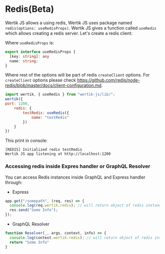 # Redis(Beta)

Wertik JS allows a using redis, Wertik JS uses package named `redis(options: useRedisProps)`. Wertik JS gives a function called `useRedis` which allows creating a redis server. Let's create a redis client:

Where `useRedisProps` is:

```typescript
export interface useRedisProps {
  [key: string]: any
  name: string;
}
```

Where rest of the options will be part of redis `createClient` options. For `createClient` options please check https://github.com/redis/node-redis/blob/master/docs/client-configuration.md.


```javascript
import wertik, { useRedis } from "wertik-js/lib/";
wertik({
port: 1200,
    redis: {
        testRedis: useRedis({
            name: "testRedis"
        })
    }
})
```
This print in console:

```log
[REDIS] Initialized redis testRedis
Wertik JS app listening at http://localhost:1200
```


### Accessing redis inside Expres handler or GraphQL Resolver

You can access Redis instances inside GraphQL and Express handler through:

- Express

```javascript
app.get("/somepath", (req, res) => {
  console.log(req.wertik.redis); // will return object of redis instances
  res.send("Some Info");
});
```

- GraphQL Resolver

```javascript
function Resolver(_, args, context, info) => {
  console.log(context.wertik.redis); // will return object of redis instances
  return "Some Info"
}
```